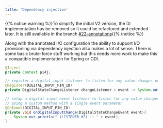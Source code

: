 ```yaml
---
title: 'Dependency injection'
---
```


{{% notice warning %}}To simplify the initial V2 version, the DI implementation has be removed so it could be 
refactored and extended later. It is still available in the branch 
[#22-annotations](https://github.com/Pi4J/pi4j/tree/feature/%2322-annotations){{% /notice %}}

Along with the annotated I/O configuration the ability to support I/O provisioning via dependency injection also 
makes a lot of sense. There is some basic brute-force stuff working but this needs more work to make this a compatible
implementation for Spring or CDI. 

```java
@Inject
private Context pi4j;

// register a digital input listener to listen for any value changes on the digital input pin
@Register(DIGITAL_INPUT_PIN_ID)
private DigitalStateChangeListener changeListener = event -> System.out.println(" (LISTENER #1) :: " + event);

// setup a digital input event listener to listen for any value changes on the digital input
// using a custom method with a single event parameter
@OnEvent(DIGITAL_INPUT_PIN_ID)
private void onDigitalInputChange(DigitalStateChangeEvent event){
    System.out.println(" (LISTENER #2) :: " + event);
}
```